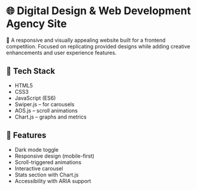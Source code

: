 # 🌐 Digital Design & Web Development Agency Site

🎯 A responsive and visually appealing website built for a frontend competition. Focused on replicating provided designs while adding creative enhancements and user experience features.

## 🚀 Tech Stack
- HTML5
- CSS3
- JavaScript (ES6)
- Swiper.js – for carousels
- AOS.js – scroll animations
- Chart.js – graphs and metrics

## 🌟 Features
- Dark mode toggle
- Responsive design (mobile-first)
- Scroll-triggered animations
- Interactive carousel
- Stats section with Chart.js
- Accessibility with ARIA support
